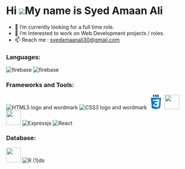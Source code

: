 Hi ![](https://user-images.githubusercontent.com/18350557/176309783-0785949b-9127-417c-8b55-ab5a4333674e.gif)My name is Syed Amaan Ali
======================================================================================================================================

- 🔭 I’m currently looking for a full time role.
- 🌱 I’m Interested to work on Web Development projects / roles.
- 📫 Reach me : syedamaanali30@gmail.com

<h3 align="left">Languages:</h3>
<img src="https://cdn4.iconfinder.com/data/icons/logos-and-brands/512/267_Python_logo-512.png" alt="firebase" width="40" height="40"/> 
<img src="https://upload.wikimedia.org/wikipedia/commons/thumb/9/99/Unofficial_JavaScript_logo_2.svg/2048px-Unofficial_JavaScript_logo_2.svg.png" alt="firebase" width="40" height="40"/> 


<h3 align="left">Frameworks and Tools:</h3>
<img width="40" alt="HTML5 logo and wordmark" src="https://upload.wikimedia.org/wikipedia/commons/thumb/6/61/HTML5_logo_and_wordmark.svg/64px-HTML5_logo_and_wordmark.svg.png">
<img width="40" alt="CSS3 logo and wordmark" src="https://upload.wikimedia.org/wikipedia/commons/thumb/d/d5/CSS3_logo_and_wordmark.svg/32px-CSS3_logo_and_wordmark.svg.png">
<img widtth="40" height="40" alt="css" src="https://raw.githubusercontent.com/github/explore/6c6508f34230f0ac0d49e847a326429eefbfc030/topics/css/css.png">
<img src="https://github.com/Amaan1628/Amaan1628/assets/118141092/55388121-58d1-43ee-a3e3-a7da61bb29e5" width="40" height="40">
<img src="https://github.com/Amaan1628/Amaan1628/assets/118141092/8a89cd89-e4eb-4ccd-8457-db0575d24274" decoding="async" width="40" height="40">
<img width="128" alt="Expressjs" src="https://upload.wikimedia.org/wikipedia/commons/6/64/Expressjs.png">
<img width="50" alt="React" src="https://cdn1.iconfinder.com/data/icons/education-set-3-3/74/15-512.png">

<h3 align="left"> Database: </h3>
<img src="https://github.com/Amaan1628/Amaan1628/assets/118141092/03d7900f-1906-450d-be3d-2284860e8a3b" width="40" height="40">
<img width="40" alt="R (1)ds" src="https://upload.wikimedia.org/wikipedia/commons/f/f4/R_%281%29ds.png">
